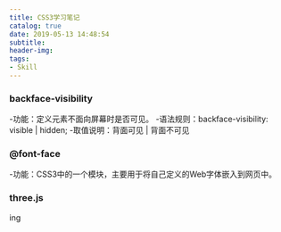 ```yaml
---
title: CSS3学习笔记
catalog: true
date: 2019-05-13 14:48:54
subtitle:
header-img:
tags:
- Skill
---
```


### backface-visibility

-功能：定义元素不面向屏幕时是否可见。
-语法规则：backface-visibility: visible | hidden;
-取值说明：背面可见 | 背面不可见

### @font-face

-功能：CSS3中的一个模块，主要用于将自己定义的Web字体嵌入到网页中。

### three.js
ing
